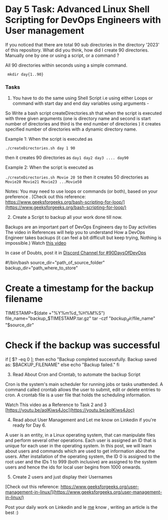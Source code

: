 # Day 5 Task: Advanced Linux Shell Scripting for DevOps Engineers with User management

If you noticed that there are total 90 sub directories in the directory '2023' of this repository. What did you think, how did I create 90 directories. Manually one by one or using a script, or a command ?

All 90 directories within seconds using a simple command.

` mkdir day{1..90}`

### Tasks 
1) You have to do the same using Shell Script i.e using either Loops or command with start day and end day variables using arguments -

 So Write a bash script createDirectories.sh that when the script is executed with three given arguments (one is directory name and second is start number of directories and third is the end number of directories ) it creates specified number of directories with a dynamic directory name.

Example 1: When the script is executed as

```./createDirectories.sh day 1 90```

then it creates 90 directories as ```day1 day2 day3 .... day90```

Example 2: When the script is executed as

```./createDirectories.sh Movie 20 50```
then it creates 50 directories as ```Movie20 Movie21 Movie23 ...Movie50```

Notes:
You may need to use loops or commands (or both), based on your preference . [Check out this reference: https://www.geeksforgeeks.org/bash-scripting-for-loop/](https://www.geeksforgeeks.org/bash-scripting-for-loop/)


 2) Create a Script to backup all your work done till now.

 Backups are an important part of DevOps Engineers day to Day activities
 The video in References will help you to understand How a DevOps Engineer takes backups (it can feel a bit difficult but keep trying, Nothing is impossible.)
 Watch [this video](https://youtu.be/aolKiws4Joc) 
 
 In case of Doubts, post it in [Discord Channel for #90DaysOfDevOps](https://discord.gg/hs3Pmc5F)

  #!/bin/bash
  source_dir="path_of_source_folder"
  backup_dir="path_where_to_store"
  # Create a timestamp for the backup filename
  TIMESTAMP=$(date +"%Y%m%d_%H%M%S")
  file_name="backup_$TIMESTAMP.tar.gz"
  tar -czf "$backup_dir/$file_name" "$source_dir"
  # Check if the backup was successful
  if [ $? -eq 0 ]; then
  echo "Backup completed successfully. Backup saved as: $BACKUP_FILENAME"
  else
  echo "Backup failed."
  fi

 3) Read About Cron and Crontab, to automate the backup Script
 
 Cron is the system's main scheduler for running jobs or tasks unattended. A command called crontab allows the user to submit, edit or delete entries to cron. A crontab file is a user file that holds the scheduling information.

 Watch This video as a Reference to Task 2 and 3 [https://youtu.be/aolKiws4Joc](https://youtu.be/aolKiws4Joc)


 4) Read about User Management and Let me know on Linkedin if you're ready for Day 6. 

A user is an entity, in a Linux operating system, that can manipulate files and perform several other operations. Each user is assigned an ID that is unique for each user in the operating system. In this post, we will learn about users and commands which are used to get information about the users. After installation of the operating system, the ID 0 is assigned to the root user and the IDs 1 to 999 (both inclusive) are assigned to the system users and hence the ids for local user begins from 1000 onwards.


 5) Create 2 users and just display their Usernames

[Check out this reference: https://www.geeksforgeeks.org/user-management-in-linux/](https://www.geeksforgeeks.org/user-management-in-linux/)

 Post your daily work on Linkedin and le [me](https://www.linkedin.com/in/shubhamlondhe1996/) know , writing an article is the best :)

